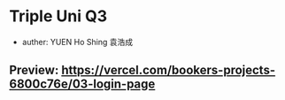# Triple Uni Q3
- auther: YUEN Ho Shing 袁浩成

## Preview: https://vercel.com/bookers-projects-6800c76e/03-login-page
